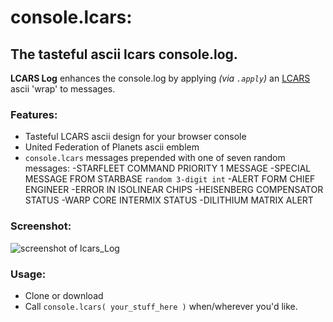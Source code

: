 # console.lcars:
## The tasteful ascii lcars console.log.

**LCARS Log** enhances the console.log by applying *(via `.apply`)* an [LCARS](http://en.wikipedia.org/wiki/LCARS) ascii 'wrap' to messages.

### Features:

- Tasteful LCARS ascii design for your browser console
- United Federation of Planets ascii emblem
- `console.lcars` messages prepended with one of seven random messages:
   -STARFLEET COMMAND PRIORITY 1 MESSAGE
   -SPECIAL MESSAGE FROM STARBASE `random 3-digit int`
   -ALERT FORM CHIEF ENGINEER
   -ERROR IN ISOLINEAR CHIPS
   -HEISENBERG COMPENSATOR STATUS
   -WARP CORE INTERMIX STATUS
   -DILITHIUM MATRIX ALERT

### Screenshot:
![screenshot of lcars_Log](http://i.imgur.com/ctHekKF.png "screenshot of lcars_Log")

### Usage:

- Clone or download
- Call `console.lcars( your_stuff_here )` when/wherever you'd like.
